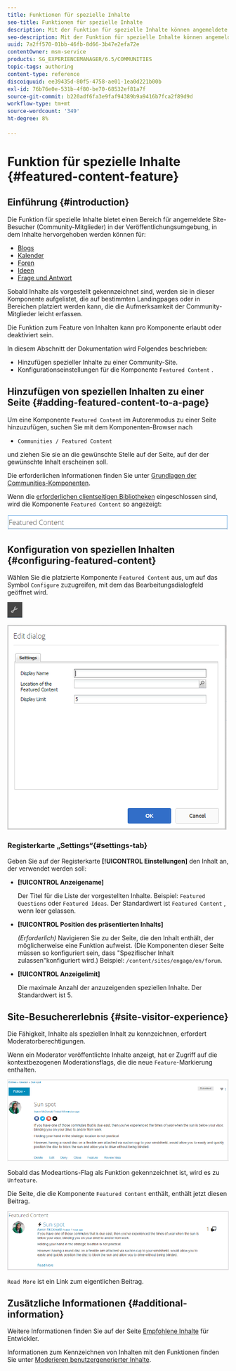 ```yaml
---
title: Funktionen für spezielle Inhalte
seo-title: Funktionen für spezielle Inhalte
description: Mit der Funktion für spezielle Inhalte können angemeldete Site-Besucher Inhalte hervorheben
seo-description: Mit der Funktion für spezielle Inhalte können angemeldete Site-Besucher Inhalte hervorheben
uuid: 7a2ff570-01bb-46fb-8d66-3b47e2efa72e
contentOwner: msm-service
products: SG_EXPERIENCEMANAGER/6.5/COMMUNITIES
topic-tags: authoring
content-type: reference
discoiquuid: ee39435d-80f5-4758-ae01-1ea0d221b00b
exl-id: 76b76e0e-531b-4f80-be70-68532ef81a7f
source-git-commit: b220adf6fa3e9faf94389b9a9416b7fca2f89d9d
workflow-type: tm+mt
source-wordcount: '349'
ht-degree: 8%

---
```


# Funktion für spezielle Inhalte {#featured-content-feature}

## Einführung {#introduction}

Die Funktion für spezielle Inhalte bietet einen Bereich für angemeldete Site-Besucher (Community-Mitglieder) in der Veröffentlichungsumgebung, in dem Inhalte hervorgehoben werden können für:

* [Blogs](blog-feature.md)
* [Kalender](calendar.md)
* [Foren](forum.md)
* [Ideen](ideation-feature.md)
* [Frage und Antwort](working-with-qna.md)

Sobald Inhalte als vorgestellt gekennzeichnet sind, werden sie in dieser Komponente aufgelistet, die auf bestimmten Landingpages oder in Bereichen platziert werden kann, die die Aufmerksamkeit der Community-Mitglieder leicht erfassen.

Die Funktion zum Feature von Inhalten kann pro Komponente erlaubt oder deaktiviert sein.

In diesem Abschnitt der Dokumentation wird Folgendes beschrieben:

* Hinzufügen spezieller Inhalte zu einer Community-Site.
* Konfigurationseinstellungen für die Komponente `Featured Content` .

## Hinzufügen von speziellen Inhalten zu einer Seite {#adding-featured-content-to-a-page}

Um eine Komponente `Featured Content` im Autorenmodus zu einer Seite hinzuzufügen, suchen Sie mit dem Komponenten-Browser nach

* `Communities / Featured Content`

und ziehen Sie sie an die gewünschte Stelle auf der Seite, auf der der gewünschte Inhalt erscheinen soll.

Die erforderlichen Informationen finden Sie unter [Grundlagen der Communities-Komponenten](basics.md).

Wenn die [erforderlichen clientseitigen Bibliotheken](essentials-featured.md#essentials-for-client-side) eingeschlossen sind, wird die Komponente `Featured Content` so angezeigt:

![featuredcontent](assets/featuredcontent.png)

## Konfiguration von speziellen Inhalten {#configuring-featured-content}

Wählen Sie die platzierte Komponente `Featured Content` aus, um auf das Symbol `Configure` zuzugreifen, mit dem das Bearbeitungsdialogfeld geöffnet wird.

![configure-new](assets/configure-new.png)

![featuredcontent1](assets/featuredcontent1.png)

### Registerkarte „Settings“{#settings-tab}

Geben Sie auf der Registerkarte **[!UICONTROL Einstellungen]** den Inhalt an, der verwendet werden soll:

* **[!UICONTROL Anzeigename]**

   Der Titel für die Liste der vorgestellten Inhalte. Beispiel: `Featured Questions` oder `Featured Ideas`. Der Standardwert ist `Featured Content` , wenn leer gelassen.

* **[!UICONTROL Position des präsentierten Inhalts]**

   *(Erforderlich)* Navigieren Sie zu der Seite, die den Inhalt enthält, der möglicherweise eine Funktion aufweist. (Die Komponenten dieser Seite müssen so konfiguriert sein, dass &quot;Spezifischer Inhalt zulassen&quot;konfiguriert wird.) Beispiel: `/content/sites/engage/en/forum`.

* **[!UICONTROL Anzeigelimit]**

   Die maximale Anzahl der anzuzeigenden speziellen Inhalte. Der Standardwert ist 5.

## Site-Besuchererlebnis {#site-visitor-experience}

Die Fähigkeit, Inhalte als speziellen Inhalt zu kennzeichnen, erfordert Moderatorberechtigungen.

Wenn ein Moderator veröffentlichte Inhalte anzeigt, hat er Zugriff auf die kontextbezogenen Moderationsflags, die die neue `Feature`-Markierung enthalten.

![site-visitor-experience](assets/site-visitor-experience.png)

Sobald das Modeartions-Flag als Funktion gekennzeichnet ist, wird es zu `Unfeature`.

Die Seite, die die Komponente `Featured Content` enthält, enthält jetzt diesen Beitrag.

![site-visitor-experience1](assets/site-visitor-experience1.png)

`Read More` ist ein Link zum eigentlichen Beitrag.

## Zusätzliche Informationen {#additional-information}

Weitere Informationen finden Sie auf der Seite [Empfohlene Inhalte](essentials-featured.md) für Entwickler.

Informationen zum Kennzeichnen von Inhalten mit den Funktionen finden Sie unter [Moderieren benutzergenerierter Inhalte](moderate-ugc.md).
